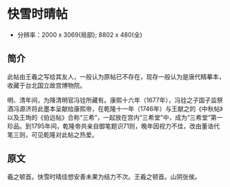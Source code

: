 # 快雪时晴帖  

- 分辨率：2000 x 3069(局部); 8802 x 480(全)

## 简介  

此帖由王羲之写给其友人，一般认为原帖已不存在，现存一般认为是唐代精摹本，收藏于台北国立故宫博物院。

明、清年间，为降清明官冯铨所藏有。康熙十六年（1677年），冯铨之子国子监祭酒冯源济将此墨本呈献给康熙帝，在乾隆十一年（1746年）与王献之的《中秋帖》以及王珣的《伯远帖》合称“三希”，一起放在宫内“三希堂”中，成为“三希堂”第一珍品。到1795年间，乾隆帝共亲自御笔题识71则，晚年因视力不佳，改由董诰代笔三则，可见乾隆对此帖之热爱。


## 原文  

羲之顿首。快雪时晴佳想安善未果为结力不次。王羲之顿首。山阴张侯。